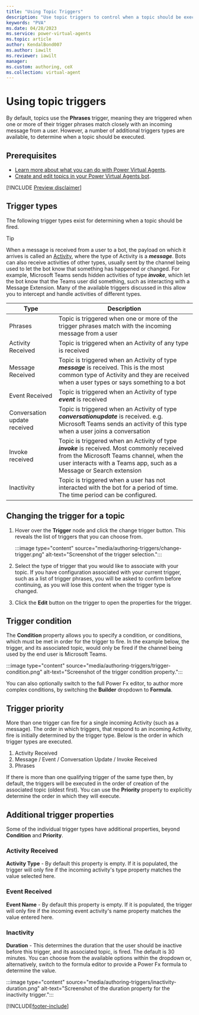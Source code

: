 ```yaml
---
title: "Using Topic Triggers"
description: "Use topic triggers to control when a topic should be executed, such as when a message or event is received by the bot."
keywords: "PVA"
ms.date: 04/28/2023
ms.service: power-virtual-agents
ms.topic: article
author: KendalBond007
ms.author: iawilt
ms.reviewer: iawilt
manager: 
ms.custom: authoring, ceX
ms.collection: virtual-agent
---
```


# Using topic triggers

By default, topics use the **Phrases** trigger, meaning they are triggered when one or more of their trigger phrases match closely with an incoming message from a user. However, a number of additional triggers types are available, to determine when a topic should be executed.

## Prerequisites

- [Learn more about what you can do with Power Virtual Agents](fundamentals-what-is-power-virtual-agents.md).
- [Create and edit topics in your Power Virtual Agents bot](authoring-create-edit-topics.md).

[!INCLUDE [Preview disclaimer](includes/public-preview-disclaimer.md)]

## Trigger types

The following trigger types exist for determining when a topic should be fired.

> [!TIP]
> When a message is received from a user to a bot, the payload on which it arrives is called an [Activity](https://learn.microsoft.com/javascript/api/botframework-schema/activity?view=botbuilder-ts-latest&preserve-view=true), where the type of Activity is a ***message***. Bots can also receive activities of other types, usually sent by the channel being used to let the bot know that something has happened or changed. For example, Microsoft Teams sends hidden activities of type ***invoke***, which let the bot know that the Teams user did something, such as interacting with a Message Extension. Many of the available triggers discussed in this allow you to intercept and handle activities of different types.

| Type     | Description                                                                                                                                |
| -------- | ------------------------------------------------------------------------------------------------------------------------------------------ |
| Phrases   | Topic is triggered when one or more of the trigger phrases match with the incoming message from a user |
| Activity Received  | Topic is triggered when an Activity of any type is received |
| Message Received   | Topic is triggered when an Activity of type ***message*** is received. This is the most common type of Activity and they are received when a user types or says something to a bot |
| Event Received    | Topic is triggered when an Activity of type ***event*** is received |
| Conversation update received   | Topic is triggered when an Activity of type ***conversationupdate*** is received. e.g. Microsoft Teams sends an activity of this type when a user joins a conversation |
| Invoke received | Topic is triggered when an Activity of type ***invoke*** is received. Most commonly received from the Microsoft Teams channel, when the user interacts with a Teams app, such as a Message or Search extension |
| Inactivity   | Topic is triggered when a user has not interacted with the bot for a period of time. The time period can be configured. |

## Changing the trigger for a topic

1. Hover over the **Trigger** node and click the change trigger button. This reveals the list of triggers that you can choose from.

    :::image type="content" source="media/authoring-triggers/change-trigger.png" alt-text="Screenshot of the trigger selection.":::

1. Select the type of trigger that you would like to associate with your topic. If you have configuration associated with your current trigger, such as a list of trigger phrases, you will be asked to confirm before continuing, as you will lose this content when the trigger type is changed.

1. Click the **Edit** button on the trigger to open the properties for the trigger.

## Trigger condition

The **Condition** property allows you to specify a condition, or conditions, which must be met in order for the trigger to fire. In the example below, the trigger, and its associated topic, would only be fired if the channel being used by the end user is Microsoft Teams.

:::image type="content" source="media/authoring-triggers/trigger-condition.png" alt-text="Screenshot of the trigger condition property.":::

You can also optionally switch to the full Power Fx editor, to author more complex conditions, by switching the **Builder** dropdown to **Formula**.

## Trigger priority

More than one trigger can fire for a single incoming Activity (such as a message). The order in which triggers, that respond to an incoming Activity, fire is initially determined by the trigger type. Below is the order in which trigger types are executed.

1. Activity Received
2. Message / Event / Conversation Update / Invoke Received
3. Phrases

If there is more than one qualifying trigger of the same type then, by default, the triggers will be executed in the order of creation of the associated topic (oldest first). You can use the **Priority** property to explicitly determine the order in which they will execute.

## Additional trigger properties

Some of the individual trigger types have additional properties, beyond **Condition** and **Priority**.

### Activity Received

**Activity Type** - By default this property is empty. If it is populated, the trigger will only fire if the incoming activity's type property matches the value selected here.

### Event Received

**Event Name** - By default this property is empty. If it is populated, the trigger will only fire if the incoming event activity's name property matches the value entered here.

### Inactivity

**Duration** - This determines the duration that the user should be inactive before this trigger, and its associated topic, is fired. The default is 30 minutes. You can choose from the available options within the dropdown or, alternatively, switch to the formula editor to provide a Power Fx formula to determine the value.

:::image type="content" source="media/authoring-triggers/inactivity-duration.png" alt-text="Screenshot of the duration property for the inactivity trigger.":::

[!INCLUDE[footer-include](includes/footer-banner.md)]
